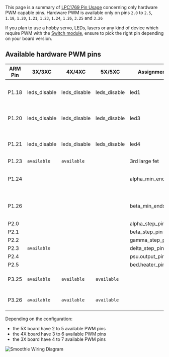 
This page is a summary of [LPC1769 Pin Usage](lpc1769-pin-usage.md) concerning only hardware PWM capable pins.
Hardware PWM is available only on pins `2.0` to `2.5`, `1.18`, `1.20`, `1.21`, `1.23`, `1.24`, `1.26`, `3.25` and `3.26`

If you plan to use a hobby servo, LEDs, lasers or any kind of device which require PWM with the [Switch module](switch.md), ensure to pick the right pin depending on your board version.

## Available hardware PWM pins

| ARM Pin | 3X/3XC | 4X/4XC | 5X/5XC | Assignment | Comment |
| ------- | ------ | ------ | ------ | ---------- | ------- |
| P1.18 | leds_disable | leds_disable | leds_disable | led1 | set `leds_disable` in config to use it |
| P1.20 | leds_disable | leds_disable | leds_disable | led3 | set `leds_disable` in config to use it |
| P1.21 | leds_disable | leds_disable | leds_disable | led4 | set `leds_disable` in config to use it |
| P1.23 | `available` | `available` | | 3rd large fet | |
| P1.24 | | | | alpha_min_endstop | can be used on delta without min endstops |
| P1.26 | | | | beta_min_endstop | can be used on delta without min endstops |
| P2.0 | | | | alpha_step_pin | |
| P2.1 | | | | beta_step_pin | |
| P2.2 | | | | gamma_step_pin | |
| P2.3 | `available` | | | delta_step_pin | |
| P2.4 | | | | psu.output_pin | |
| P2.5 | | | | bed.heater_pin | |
| P3.25 | `available` | `available` | `available` | | used for encoder pin for all panels |
| P3.26 | `available` | `available` | `available` | | used for encoder pin for all panels |

Depending on the configuration:
- the 5X board have 2 to 5 available PWM pins
- the 4X board have 3 to 6 available PWM pins
- the 3X board have 4 to 7 available PWM pins

![Smoothie Wiring Diagram](/images/external/http.chibidibidiwah.wdfiles.com.local.files.smoothieboard.smoothie.wiring.diagram.png)
